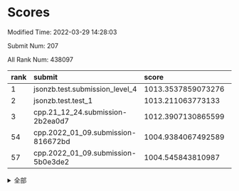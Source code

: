 # Scores

Modified Time: 2022-03-29 14:28:03

Submit Num: 207

All Rank Num: 438097

| rank |               submit               |       score        |       sigma        | pk_num |
| :--- | :--------------------------------- | :----------------- | :----------------- | :----- |
| 1    | jsonzb.test.submission_level_4     | 1013.3537859073276 | 0.8141612206659729 | 8467   |
| 2    | jsonzb.test.test_1                 | 1013.211063773133  | 0.8081085187439321 | 8466   |
| 3    | cpp.21_12_24.submission-2b2ea0d7   | 1012.3907130865599 | 0.7732297870382333 | 8467   |
| 54   | cpp.2022_01_09.submission-816672bd | 1004.9384067492589 | 0.711845432854211  | 8467   |
| 57   | cpp.2022_01_09.submission-5b0e3de2 | 1004.545843810987  | 0.7159549879720702 | 8467   |


<details>
<summary>全部</summary>

| rank |                 submit                 |       score        |       sigma        | pk_num |
| :--- | :------------------------------------- | :----------------- | :----------------- | :----- |
| 1    | jsonzb.test.submission_level_4         | 1013.3537859073276 | 0.8141612206659729 | 8467   |
| 2    | jsonzb.test.test_1                     | 1013.211063773133  | 0.8081085187439321 | 8466   |
| 3    | cpp.21_12_24.submission-2b2ea0d7       | 1012.3907130865599 | 0.7732297870382333 | 8467   |
| 4    | gobigger.level_3.submission_level_3_8  | 1012.1398194364259 | 0.7898074796434462 | 8461   |
| 5    | gobigger.level_3.submission_level_3_5  | 1011.7682933744779 | 0.7547738175992592 | 8466   |
| 6    | gobigger.level_3.submission_level_3_25 | 1011.4302908525557 | 0.7744949239973945 | 8466   |
| 7    | gobigger.level_3.submission_level_3_22 | 1011.3804917375942 | 0.7690490656577319 | 8465   |
| 8    | gobigger.level_3.submission_level_3_4  | 1011.2102191155328 | 0.7701414341964044 | 8471   |
| 9    | gobigger.level_3.submission_level_3_42 | 1011.1930399924181 | 0.7781830702863977 | 8467   |
| 10   | gobigger.level_3.submission_level_3_44 | 1011.0738429510704 | 0.7685162135396211 | 8469   |
| 11   | gobigger.level_3.submission_level_3_43 | 1010.8099575863577 | 0.7897399330255362 | 8464   |
| 12   | gobigger.level_3.submission_level_3_13 | 1010.7657730530177 | 0.8051624873416712 | 8462   |
| 13   | gobigger.level_3.submission_level_3_31 | 1010.760912927347  | 0.7677027877384449 | 8465   |
| 14   | gobigger.level_3.submission_level_3_34 | 1010.732272036975  | 0.7611637114087836 | 8463   |
| 15   | gobigger.level_3.submission_level_3_11 | 1010.5845131288147 | 0.7501788028986272 | 8462   |
| 16   | gobigger.level_3.submission_level_3_18 | 1010.5326456130954 | 0.7574368689277262 | 8471   |
| 17   | gobigger.level_3.submission_level_3_29 | 1010.5205948636709 | 0.7507560292138301 | 8461   |
| 18   | gobigger.level_3.submission_level_3_28 | 1010.442899159717  | 0.7567415360049368 | 8469   |
| 19   | gobigger.level_3.submission_level_3_20 | 1010.4304774168165 | 0.7698080533264353 | 8468   |
| 20   | gobigger.level_3.submission_level_3_14 | 1010.3760094239975 | 0.7512384576299289 | 8467   |
| 21   | gobigger.level_3.submission_level_3_17 | 1010.3404386725966 | 0.760859978477128  | 8465   |
| 22   | gobigger.level_3.submission_level_3_47 | 1010.3318708933638 | 0.7718680450167025 | 8467   |
| 23   | gobigger.level_3.submission_level_3_0  | 1010.3137402818479 | 0.7601904046378004 | 8467   |
| 24   | gobigger.level_3.submission_level_3_12 | 1010.3062363218331 | 0.763090409843875  | 8469   |
| 25   | gobigger.level_3.submission_level_3_16 | 1010.3052867655097 | 0.7478897131602421 | 8463   |
| 26   | gobigger.level_3.submission_level_3_3  | 1010.3028185591879 | 0.7850198517659764 | 8467   |
| 27   | gobigger.level_3.submission_level_3_33 | 1010.1037103872407 | 0.7431173533204105 | 8469   |
| 28   | gobigger.level_3.submission_level_3_37 | 1010.0795463215832 | 0.7603251478731617 | 8470   |
| 29   | gobigger.level_3.submission_level_3_9  | 1010.0763646252952 | 0.7571543044964409 | 8460   |
| 30   | gobigger.level_3.submission_level_3_15 | 1009.998208406602  | 0.7405918061724178 | 8463   |
| 31   | gobigger.level_3.submission_level_3_46 | 1009.923978831637  | 0.778327627789576  | 8468   |
| 32   | gobigger.level_3.submission_level_3_10 | 1009.9074841965253 | 0.7662952191065432 | 8470   |
| 33   | gobigger.level_3.submission_level_3_7  | 1009.8681296438498 | 0.7547533645415407 | 8467   |
| 34   | gobigger.level_3.submission_level_3_19 | 1009.7701269292595 | 0.7547236397081474 | 8464   |
| 35   | gobigger.level_3.submission_level_3_27 | 1009.7479778923721 | 0.7638573531208817 | 8472   |
| 36   | gobigger.level_3.submission_level_3_48 | 1009.7383627730518 | 0.7445979521622643 | 8466   |
| 37   | gobigger.level_3.submission_level_3_40 | 1009.7175101034326 | 0.7708438724886304 | 8462   |
| 38   | gobigger.level_3.submission_level_3_24 | 1009.7127962870654 | 0.7354449805137983 | 8465   |
| 39   | gobigger.level_3.submission_level_3_41 | 1009.6467528352831 | 0.7373617056542762 | 8467   |
| 40   | gobigger.level_3.submission_level_3_6  | 1009.5838836563042 | 0.7644018432043725 | 8468   |
| 41   | gobigger.level_3.submission_level_3_23 | 1009.5280551713856 | 0.7328512980787848 | 8463   |
| 42   | gobigger.level_3.submission_level_3_39 | 1009.4877078483188 | 0.7412186502867125 | 8466   |
| 43   | gobigger.level_3.submission_level_3_1  | 1009.3332482256873 | 0.7608754059640765 | 8467   |
| 44   | gobigger.level_3.submission_level_3_2  | 1009.2188713440894 | 0.7479340536048438 | 8467   |
| 45   | gobigger.level_3.submission_level_3_35 | 1009.0768987772033 | 0.7475527441471784 | 8467   |
| 46   | gobigger.level_3.submission_level_3_45 | 1008.9874126572699 | 0.7429919993021384 | 8461   |
| 47   | gobigger.level_3.submission_level_3_36 | 1008.9841122462515 | 0.7325237655929874 | 8467   |
| 48   | gobigger.level_3.submission_level_3_26 | 1008.5860976536633 | 0.7493458924828622 | 8471   |
| 49   | gobigger.level_3.submission_level_3_32 | 1008.5324079843838 | 0.7335261953043998 | 8466   |
| 50   | gobigger.level_3.submission_level_3_38 | 1008.4510252692015 | 0.7281656795872997 | 8469   |
| 51   | gobigger.level_3.submission_level_3_30 | 1008.3564940149391 | 0.7269540508846081 | 8466   |
| 52   | gobigger.level_3.submission_level_3_49 | 1007.9906822936076 | 0.7165637249935484 | 8467   |
| 53   | gobigger.level_3.submission_level_3_21 | 1007.7690900490385 | 0.739284225939085  | 8463   |
| 54   | cpp.2022_01_09.submission-816672bd     | 1004.9384067492589 | 0.711845432854211  | 8467   |
| 55   | gobigger.level_1.submission_level_1_1  | 1004.7551563173184 | 0.7211685911907966 | 8469   |
| 56   | gobigger.level_1.submission_level_1_42 | 1004.7472545604506 | 0.7128445965374153 | 8464   |
| 57   | cpp.2022_01_09.submission-5b0e3de2     | 1004.545843810987  | 0.7159549879720702 | 8467   |
| 58   | gobigger.level_1.submission_level_1_23 | 1004.5072508746377 | 0.7262360277390965 | 8466   |
| 59   | gobigger.level_1.submission_level_1_24 | 1004.4936481815963 | 0.7377409239756584 | 8469   |
| 60   | gobigger.level_1.submission_level_1_43 | 1004.4430630300382 | 0.7244540980710079 | 8462   |
| 61   | gobigger.level_1.submission_level_1_0  | 1004.0152160338081 | 0.7095739211819588 | 8463   |
| 62   | gobigger.level_1.submission_level_1_36 | 1004.0072376952876 | 0.7300072064944222 | 8464   |
| 63   | gobigger.level_1.submission_level_1_37 | 1003.9230324075776 | 0.7172816323057117 | 8464   |
| 64   | gobigger.level_1.submission_level_1_33 | 1003.811769238621  | 0.7059591538828732 | 8468   |
| 65   | gobigger.level_1.submission_level_1_15 | 1003.7984300123597 | 0.7134685056897033 | 8470   |
| 66   | gobigger.level_1.submission_level_1_21 | 1003.7981518783758 | 0.7037241540529477 | 8465   |
| 67   | gobigger.level_1.submission_level_1_41 | 1003.7774033879581 | 0.7253276335537787 | 8468   |
| 68   | gobigger.level_1.submission_level_1_10 | 1003.7266501906242 | 0.712337080181972  | 8469   |
| 69   | gobigger.level_1.submission_level_1_45 | 1003.6207806093565 | 0.7295243207272952 | 8469   |
| 70   | gobigger.level_1.submission_level_1_4  | 1003.5516730581973 | 0.7268928709646768 | 8468   |
| 71   | gobigger.level_1.submission_level_1_19 | 1003.5439673248837 | 0.7013986421182673 | 8463   |
| 72   | gobigger.level_1.submission_level_1_14 | 1003.5359733053305 | 0.7112920024574606 | 8463   |
| 73   | gobigger.level_1.submission_level_1_20 | 1003.5280165018888 | 0.7315993177595627 | 8468   |
| 74   | gobigger.level_1.submission_level_1_18 | 1003.456944930579  | 0.7031782177274295 | 8459   |
| 75   | gobigger.level_1.submission_level_1_13 | 1003.4329186370471 | 0.7135438537057588 | 8467   |
| 76   | gobigger.level_1.submission_level_1_27 | 1003.367180995703  | 0.7212891625498357 | 8463   |
| 77   | gobigger.level_1.submission_level_1_26 | 1003.3659361024403 | 0.7097092405281261 | 8467   |
| 78   | gobigger.level_1.submission_level_1_17 | 1003.3635914387573 | 0.7178066320419173 | 8467   |
| 79   | gobigger.level_1.submission_level_1_2  | 1003.3266872999194 | 0.7169195020063168 | 8466   |
| 80   | gobigger.level_1.submission_level_1_49 | 1003.3217598103744 | 0.71214209683239   | 8466   |
| 81   | gobigger.level_1.submission_level_1_46 | 1003.3018395585924 | 0.714852382402447  | 8460   |
| 82   | gobigger.level_1.submission_level_1_48 | 1003.2990268997253 | 0.7205938278071686 | 8468   |
| 83   | gobigger.level_1.submission_level_1_35 | 1003.252126898917  | 0.7175988823529448 | 8465   |
| 84   | gobigger.level_1.submission_level_1_5  | 1003.2194729665524 | 0.713795303482995  | 8469   |
| 85   | gobigger.level_1.submission_level_1_47 | 1003.1208450987831 | 0.7178528632409952 | 8463   |
| 86   | gobigger.level_1.submission_level_1_30 | 1003.113804918723  | 0.7082136918079763 | 8466   |
| 87   | gobigger.level_1.submission_level_1_6  | 1003.0200017252009 | 0.713044997851372  | 8460   |
| 88   | gobigger.level_1.submission_level_1_28 | 1002.953649722832  | 0.7132271264936234 | 8469   |
| 89   | gobigger.level_1.submission_level_1_32 | 1002.8945809647186 | 0.7075916740831634 | 8468   |
| 90   | gobigger.level_1.submission_level_1_22 | 1002.8915012571719 | 0.7103233277360993 | 8464   |
| 91   | gobigger.level_1.submission_level_1_25 | 1002.8344130397768 | 0.7112241582445541 | 8467   |
| 92   | gobigger.level_1.submission_level_1_31 | 1002.8318504914578 | 0.7062334323957623 | 8462   |
| 93   | gobigger.level_1.submission_level_1_11 | 1002.775320867751  | 0.7125898447885007 | 8468   |
| 94   | gobigger.level_1.submission_level_1_3  | 1002.7372301741193 | 0.7099720542078451 | 8466   |
| 95   | gobigger.level_1.submission_level_1_8  | 1002.6861493478418 | 0.7216924888534518 | 8467   |
| 96   | gobigger.level_1.submission_level_1_44 | 1002.6798618430747 | 0.7001258578292413 | 8468   |
| 97   | gobigger.level_1.submission_level_1_34 | 1002.5655686778366 | 0.7128239979763223 | 8469   |
| 98   | gobigger.level_1.submission_level_1_16 | 1002.5321622537866 | 0.7142406106555349 | 8463   |
| 99   | gobigger.level_1.submission_level_1_40 | 1002.5106165924327 | 0.7076696184673977 | 8461   |
| 100  | gobigger.level_1.submission_level_1_7  | 1002.4832124756301 | 0.7178187050007072 | 8466   |
| 101  | gobigger.level_1.submission_level_1_39 | 1002.4373035249821 | 0.7038586034833677 | 8465   |
| 102  | gobigger.level_1.submission_level_1_12 | 1002.3779049702766 | 0.7186132159039107 | 8468   |
| 103  | gobigger.level_1.submission_level_1_38 | 1002.2745652745045 | 0.7082941879848899 | 8472   |
| 104  | gobigger.level_1.submission_level_1_29 | 1001.9372982873203 | 0.7134949864585662 | 8464   |
| 105  | gobigger.level_1.submission_level_1_9  | 1001.5836598716038 | 0.6993064296704954 | 8466   |
| 106  | gobigger.random.submission_random_40   | 998.1767708473718  | 0.7064125512936693 | 8464   |
| 107  | gobigger.random.submission_random_27   | 997.1026601256931  | 0.7079501323884058 | 8467   |
| 108  | gobigger.random.submission_random_4    | 996.9699969557166  | 0.7157230401855649 | 8460   |
| 109  | gobigger.random.submission_random_43   | 996.7383798110692  | 0.7090305780625775 | 8463   |
| 110  | gobigger.random.submission_random_32   | 996.7139354514419  | 0.7117734635366276 | 8467   |
| 111  | gobigger.random.submission_random_22   | 996.7098759168824  | 0.7153574216492786 | 8469   |
| 112  | gobigger.random.submission_random_38   | 996.6339619291288  | 0.7198213343955427 | 8467   |
| 113  | gobigger.random.submission_random_39   | 996.615973203158   | 0.7142606986919897 | 8470   |
| 114  | gobigger.random.submission_random_37   | 996.5374142060782  | 0.7031089198906286 | 8467   |
| 115  | gobigger.random.submission_random_6    | 996.4938751499026  | 0.7179274402458845 | 8462   |
| 116  | gobigger.random.submission_random_29   | 996.4878211315539  | 0.7214575850754629 | 8465   |
| 117  | gobigger.random.submission_random_18   | 996.4768961913234  | 0.698915627014303  | 8468   |
| 118  | gobigger.random.submission_random_23   | 996.4473709872531  | 0.7081871929018997 | 8464   |
| 119  | gobigger.random.submission_random_44   | 996.4172645116987  | 0.7150721566594223 | 8465   |
| 120  | gobigger.random.submission_random_26   | 996.4151154288448  | 0.7021367639174988 | 8467   |
| 121  | gobigger.random.submission_random_33   | 996.3842154986035  | 0.705974415036722  | 8459   |
| 122  | gobigger.random.submission_random_2    | 996.3683544521227  | 0.697732114440238  | 8469   |
| 123  | gobigger.random.submission_random_3    | 996.3575159799439  | 0.7249405865643467 | 8467   |
| 124  | gobigger.random.submission_random_45   | 996.3342919126072  | 0.7113379149280523 | 8470   |
| 125  | gobigger.random.submission_random_0    | 996.3040958828318  | 0.7201397784504421 | 8474   |
| 126  | gobigger.random.submission_random_41   | 996.256253924362   | 0.7067851779452129 | 8469   |
| 127  | gobigger.random.submission_random_20   | 996.2111512732497  | 0.7024114375990584 | 8473   |
| 128  | gobigger.random.submission_random_1    | 996.1209661842474  | 0.7142781290791467 | 8462   |
| 129  | gobigger.random.submission_random_24   | 996.0868494003737  | 0.697173617498349  | 8467   |
| 130  | gobigger.random.submission_random_16   | 996.0486257564891  | 0.7210906225047211 | 8466   |
| 131  | gobigger.random.submission_random_49   | 995.9780703395955  | 0.6984172230874234 | 8463   |
| 132  | gobigger.random.submission_random_9    | 995.9736198206592  | 0.7050998022026417 | 8462   |
| 133  | gobigger.random.submission_random_34   | 995.9335033900338  | 0.7171394681346078 | 8467   |
| 134  | gobigger.random.submission_random_28   | 995.8983188316253  | 0.69991947537441   | 8468   |
| 135  | gobigger.random.submission_random_46   | 995.8360799823619  | 0.7002829754529384 | 8470   |
| 136  | gobigger.random.submission_random_48   | 995.7852484676257  | 0.7136427528309457 | 8466   |
| 137  | gobigger.random.submission_random_8    | 995.7282266210726  | 0.6987276853158614 | 8464   |
| 138  | gobigger.random.submission_random_21   | 995.7214184263554  | 0.7078197040741496 | 8465   |
| 139  | gobigger.random.submission_random_11   | 995.7211572105704  | 0.7145087601178584 | 8466   |
| 140  | gobigger.random.submission_random_15   | 995.7075573674009  | 0.7183633994433805 | 8466   |
| 141  | gobigger.random.submission_random_17   | 995.6947461107067  | 0.7050591685311732 | 8463   |
| 142  | gobigger.random.submission_random_31   | 995.6450208556582  | 0.7079204082008698 | 8467   |
| 143  | gobigger.random.submission_random_5    | 995.6267438948213  | 0.7174374980124871 | 8471   |
| 144  | gobigger.random.submission_random_42   | 995.5690906882946  | 0.710791298370271  | 8465   |
| 145  | gobigger.random.submission_random_13   | 995.5663694335052  | 0.7082377186841692 | 8466   |
| 146  | gobigger.random.submission_random_7    | 995.5511790584202  | 0.717987311379283  | 8466   |
| 147  | gobigger.random.submission_random_36   | 995.5413947217843  | 0.7026607246535667 | 8462   |
| 148  | gobigger.random.submission_random_12   | 995.493390394934   | 0.7054963602517877 | 8466   |
| 149  | gobigger.random.submission_random_19   | 995.4562590412772  | 0.7070402726036786 | 8463   |
| 150  | gobigger.random.submission_random_47   | 995.4029253448533  | 0.7259840778898994 | 8463   |
| 151  | gobigger.random.submission_random_30   | 995.216979791037   | 0.7113244917952632 | 8464   |
| 152  | gobigger.random.submission_random_25   | 995.2041841409914  | 0.7386483002151244 | 8458   |
| 153  | gobigger.random.submission_random_35   | 995.0634018363224  | 0.7192609954056001 | 8468   |
| 154  | gobigger.random.submission_random_10   | 994.9462335771145  | 0.7250617479987218 | 8469   |
| 155  | gobigger.random.submission_random_14   | 994.5279499415581  | 0.7215626096739505 | 8465   |
| 156  | gobigger.level_2.submission_level_2_6  | 994.0897200579942  | 0.7298985415571144 | 8463   |
| 157  | gobigger.level_2.submission_level_2_1  | 993.7086078284534  | 0.7273499878088503 | 8468   |
| 158  | gobigger.level_2.submission_level_2_42 | 993.647783291718   | 0.7211434918687994 | 8466   |
| 159  | gobigger.level_2.submission_level_2_19 | 993.6423632540603  | 0.7400413421132318 | 8466   |
| 160  | gobigger.level_2.submission_level_2_23 | 993.5570522481017  | 0.7445151180212469 | 8465   |
| 161  | gobigger.level_2.submission_level_2_37 | 993.5563892180359  | 0.7431416107858768 | 8467   |
| 162  | gobigger.level_2.submission_level_2_49 | 993.391070720326   | 0.7397813729033493 | 8462   |
| 163  | gobigger.level_2.submission_level_2_31 | 993.2318315162578  | 0.7253603338013056 | 8461   |
| 164  | gobigger.level_2.submission_level_2_12 | 993.0116930071064  | 0.7210807716346235 | 8457   |
| 165  | gobigger.level_2.submission_level_2_4  | 992.9780246591663  | 0.7413815834560217 | 8466   |
| 166  | gobigger.level_2.submission_level_2_7  | 992.9491781153359  | 0.7328736431519107 | 8459   |
| 167  | gobigger.level_2.submission_level_2_8  | 992.9455832540586  | 0.7442449630601112 | 8467   |
| 168  | gobigger.level_2.submission_level_2_34 | 992.9311505653454  | 0.7299995737955024 | 8464   |
| 169  | gobigger.level_2.submission_level_2_40 | 992.918831180281   | 0.7320190664295946 | 8466   |
| 170  | gobigger.level_2.submission_level_2_30 | 992.5937943405266  | 0.7488764140127775 | 8465   |
| 171  | gobigger.level_2.submission_level_2_27 | 992.5711576725797  | 0.7358645162183685 | 8458   |
| 172  | gobigger.level_2.submission_level_2_25 | 992.4503623650984  | 0.7386584034228737 | 8468   |
| 173  | gobigger.level_2.submission_level_2_36 | 992.366730211449   | 0.7447293890678661 | 8462   |
| 174  | gobigger.level_2.submission_level_2_35 | 992.2819554671689  | 0.7428514393681172 | 8464   |
| 175  | gobigger.level_2.submission_level_2_5  | 992.2705216602452  | 0.744601689350216  | 8467   |
| 176  | gobigger.level_2.submission_level_2_22 | 992.2484436491196  | 0.7726444095643694 | 8461   |
| 177  | gobigger.level_2.submission_level_2_28 | 992.2308060822039  | 0.7377439263813887 | 8469   |
| 178  | gobigger.level_2.submission_level_2_44 | 992.2010069869633  | 0.7287076196311317 | 8463   |
| 179  | gobigger.level_2.submission_level_2_2  | 992.1394684792674  | 0.746013676685177  | 8465   |
| 180  | gobigger.level_2.submission_level_2_18 | 992.1040078379096  | 0.7585914154874501 | 8467   |
| 181  | gobigger.level_2.submission_level_2_46 | 992.0416455378074  | 0.7467684304994759 | 8463   |
| 182  | gobigger.level_2.submission_level_2_0  | 992.0284012617657  | 0.7405536535726874 | 8469   |
| 183  | gobigger.level_2.submission_level_2_21 | 992.0217188686051  | 0.731280834594982  | 8464   |
| 184  | gobigger.level_2.submission_level_2_16 | 991.934383566304   | 0.7546072751992076 | 8462   |
| 185  | gobigger.level_2.submission_level_2_41 | 991.9119299101841  | 0.7688340614926337 | 8469   |
| 186  | gobigger.level_2.submission_level_2_20 | 991.8675555531295  | 0.7542469877186446 | 8466   |
| 187  | gobigger.level_2.submission_level_2_24 | 991.7997162417154  | 0.7547465232325667 | 8469   |
| 188  | gobigger.level_2.submission_level_2_48 | 991.734463057214   | 0.7519191847237443 | 8468   |
| 189  | gobigger.level_2.submission_level_2_39 | 991.7221103545954  | 0.7636279946777684 | 8465   |
| 190  | gobigger.level_2.submission_level_2_14 | 991.660711411579   | 0.7417036681514652 | 8463   |
| 191  | gobigger.level_2.submission_level_2_15 | 991.5478344454885  | 0.7530837242948903 | 8468   |
| 192  | gobigger.level_2.submission_level_2_43 | 991.296963288139   | 0.7361717416095435 | 8468   |
| 193  | gobigger.level_2.submission_level_2_3  | 991.2833502480443  | 0.7549877129243103 | 8466   |
| 194  | gobigger.level_2.submission_level_2_10 | 991.2675741379824  | 0.7504590597326065 | 8465   |
| 195  | gobigger.level_2.submission_level_2_9  | 991.2181742289683  | 0.7514482394925114 | 8462   |
| 196  | gobigger.level_2.submission_level_2_13 | 991.1649406922642  | 0.7746889507347954 | 8463   |
| 197  | gobigger.level_2.submission_level_2_38 | 991.1228899912336  | 0.7480335615103496 | 8467   |
| 198  | gobigger.level_2.submission_level_2_47 | 991.0853337667103  | 0.7410678643414615 | 8468   |
| 199  | gobigger.level_2.submission_level_2_32 | 991.0749227896644  | 0.7726281350508938 | 8464   |
| 200  | gobigger.level_2.submission_level_2_11 | 990.9797407456005  | 0.7330651706151863 | 8461   |
| 201  | gobigger.level_2.submission_level_2_45 | 990.8172503025991  | 0.7643852571718076 | 8462   |
| 202  | gobigger.level_2.submission_level_2_33 | 990.6295167346366  | 0.7520591591803408 | 8464   |
| 203  | gobigger.level_2.submission_level_2_26 | 990.4826179692737  | 0.7531260895961109 | 8468   |
| 204  | gobigger.level_2.submission_level_2_17 | 990.42588651416    | 0.7866496800020925 | 8471   |
| 205  | gobigger.level_2.submission_level_2_29 | 990.351749167509   | 0.7874610667769886 | 8467   |
| 206  | gobigger.none.submission_none_0        | 978.4691601784308  | 1.1978904383609945 | 8458   |
| 207  | gobigger.none.submission_none_1        | 976.3275546665767  | 1.3723499183690158 | 8460   |

</details>